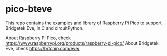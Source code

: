 # pico-bteve
This repo contains the examples and library of Raspberry Pi Pico to support Bridgetek Eve, in C and circuitPython. 

About Raspberry Pi Pico, check https://www.raspberrypi.org/products/raspberry-pi-pico/
About Bridgetek Eve, check https://brtchip.com/eve/
